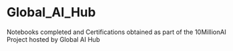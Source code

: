 # Global_AI_Hub
 Notebooks completed and Certifications obtained as part of the 10MillionAI Project hosted by Global AI Hub
